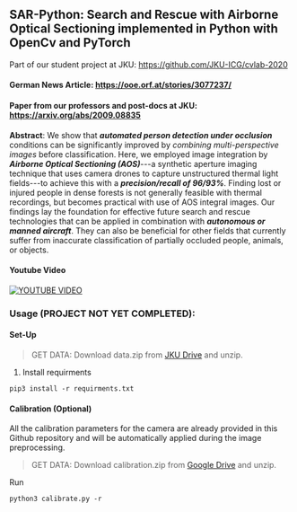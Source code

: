 ## SAR-Python: Search and Rescue with Airborne Optical Sectioning implemented in Python with OpenCv and PyTorch

Part of our student project at JKU: https://github.com/JKU-ICG/cvlab-2020

#### German News Article: https://ooe.orf.at/stories/3077237/

#### Paper from our professors and post-docs at JKU: https://arxiv.org/abs/2009.08835

**Abstract**:
  We show that ***automated person detection under occlusion*** conditions can be significantly improved by *combining multi-perspective images* before classification. Here, we employed image integration by ***Airborne Optical Sectioning (AOS)***---a synthetic aperture imaging technique that uses camera drones to capture unstructured thermal light fields---to achieve this with a ***precision/recall of 96/93%***. Finding lost or injured people in dense forests is not generally feasible with thermal recordings, but becomes practical with use of AOS integral images. Our findings lay the foundation for effective future search and rescue technologies that can be applied in combination with ***autonomous or manned aircraft***. They can also be beneficial for other fields that currently suffer from inaccurate classification of partially occluded people, animals, or objects.

#### Youtube Video
[![YOUTUBE VIDEO](https://img.youtube.com/vi/kyKVQYG-j7U/0.jpg)](https://www.youtube.com/watch?v=kyKVQYG-j7U)

### Usage (PROJECT NOT YET COMPLETED):
#### Set-Up

> GET DATA: Download data.zip from [JKU Drive](https://drive.jku.at/filr/public-link/file-download/ff8080827595a3570175b7cd458f44a8/22433/-3426038204355214966/data_SAR.zip) and unzip.

1. Install requirments
```
pip3 install -r requirments.txt
```

#### Calibration (Optional)
All the calibration parameters for the camera are already provided in this Github repository and will be automatically applied during the image preprocessing.
> GET DATA: Download calibration.zip from [Google Drive](https://drive.google.com/open?id=1sn5okDv9zIt2ieGDdhi8-QqPwrsDI4-P) and unzip.

Run
```
python3 calibrate.py -r
```
